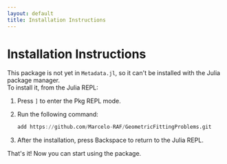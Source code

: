 ```yaml
---
layout: default
title: Installation Instructions
---
```


# Installation Instructions

This package is not yet in `Metadata.jl`, so it can't be installed with the Julia package manager.  
To install it, from the Julia REPL:

1. Press `]` to enter the Pkg REPL mode.
2. Run the following command:

   ```julia
   add https://github.com/Marcelo-RAF/GeometricFittingProblems.git

3. After the installation, press Backspace to return to the Julia REPL.

That's it! Now you can start using the package.